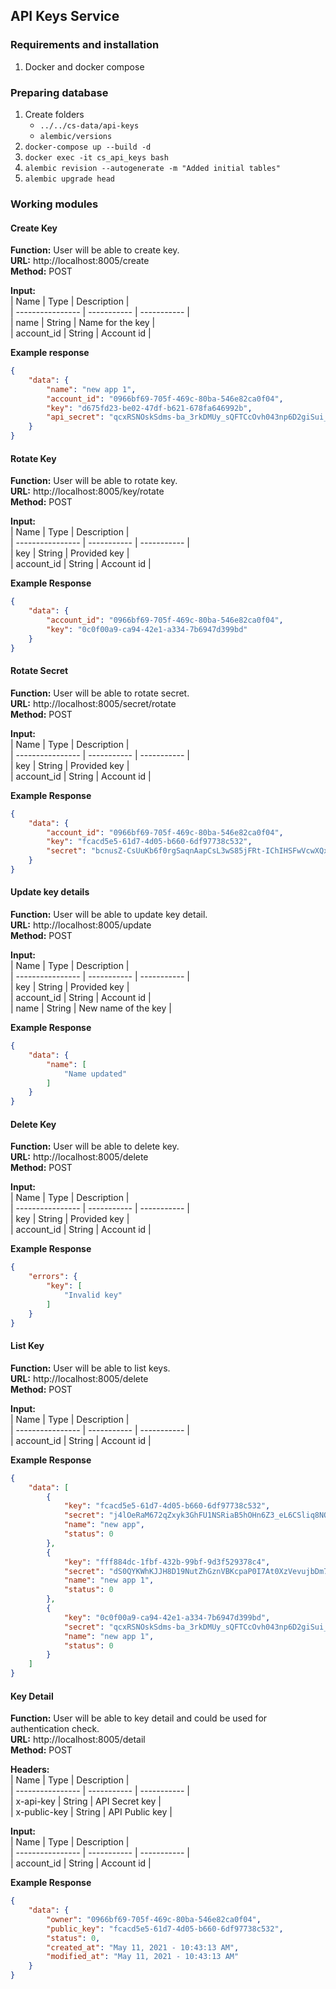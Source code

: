 ## API Keys Service
### Requirements and installation
1. Docker and docker compose

### Preparing database
1. Create folders 
   - ```../../cs-data/api-keys```
   - ```alembic/versions```
2. ```docker-compose up --build -d```
3. ```docker exec -it cs_api_keys bash```
4. ```alembic revision --autogenerate -m "Added initial tables"```
5. ```alembic upgrade head```

### Working modules
#### Create Key
**Function:** User will be able to create key.  
**URL:** http://localhost:8005/create  
**Method:** POST  

**Input:**  
| Name             | Type        | Description |  
| ---------------- | ----------- | ----------- |  
| name             | String      | Name for the key |  
| account_id       | String      | Account id |  

**Example response**
```json
{
    "data": {
        "name": "new app 1",
        "account_id": "0966bf69-705f-469c-80ba-546e82ca0f04",
        "key": "d675fd23-be02-47df-b621-678fa646992b",
        "api_secret": "qcxRSNOskSdms-ba_3rkDMUy_sQFTCcOvh043np6D2giSui_QpqMc1cpKIjkciODST__x3Oj-wPN9TKvdEPdHwlDvsDRiP93L_KKVJa1X1xJFyaJoxZ_NaA-o1OL1IY8dKayNaHg8C-OIH-P_Ory6jVXu4RcH6Vj1oorSLdswbM"
    }
}
```

#### Rotate Key
**Function:** User will be able to rotate key.  
**URL:** http://localhost:8005/key/rotate  
**Method:** POST  

**Input:**  
| Name             | Type        | Description |  
| ---------------- | ----------- | ----------- |  
| key              | String      | Provided key |  
| account_id       | String      | Account id |  

**Example Response**
```json
{
    "data": {
        "account_id": "0966bf69-705f-469c-80ba-546e82ca0f04",
        "key": "0c0f00a9-ca94-42e1-a334-7b6947d399bd"
    }
}
```

#### Rotate Secret
**Function:** User will be able to rotate secret.  
**URL:** http://localhost:8005/secret/rotate  
**Method:** POST  

**Input:**  
| Name             | Type        | Description |  
| ---------------- | ----------- | ----------- |  
| key              | String      | Provided key |  
| account_id       | String      | Account id |  

**Example Response**
```json
{
    "data": {
        "account_id": "0966bf69-705f-469c-80ba-546e82ca0f04",
        "key": "fcacd5e5-61d7-4d05-b660-6df97738c532",
        "secret": "bcnusZ-CsUuKb6f0rgSaqnAapCsL3wS85jFRt-IChIHSFwVcwXQx5oZZ1ejgbZuMTUXfkYwfmnm0gg-Gd1dPbmfAgvUqYaxB9NL1hhD5l5iN6JiXH2IS6MeGTdVFjYZozmJxGa2EdNDNs8xgkHEWqknITIkU6UozM3rihVuQuQE"
    }
}
```

#### Update key details
**Function:** User will be able to update key detail.  
**URL:** http://localhost:8005/update  
**Method:** POST  

**Input:**  
| Name             | Type        | Description |  
| ---------------- | ----------- | ----------- |  
| key              | String      | Provided key |  
| account_id       | String      | Account id |  
| name             | String      | New name of the key |  

**Example Response**
```json
{
    "data": {
        "name": [
            "Name updated"
        ]
    }
}
```

#### Delete Key
**Function:** User will be able to delete key.  
**URL:** http://localhost:8005/delete  
**Method:** POST  

**Input:**  
| Name             | Type        | Description |  
| ---------------- | ----------- | ----------- |  
| key              | String      | Provided key |  
| account_id       | String      | Account id |  

**Example Response**
```json
{
    "errors": {
        "key": [
            "Invalid key"
        ]
    }
}
```

#### List Key
**Function:** User will be able to list keys.  
**URL:** http://localhost:8005/delete  
**Method:** POST  

**Input:**  
| Name             | Type        | Description |  
| ---------------- | ----------- | ----------- |  
| account_id       | String      | Account id |  

**Example Response**
```json
{
    "data": [
        {
            "key": "fcacd5e5-61d7-4d05-b660-6df97738c532",
            "secret": "j4lOeRaM672qZxyk3GhFU1NSRiaB5hOHn6Z3_eL6CSliq8NOUZ83X2s_hndziqoXO8wVdxQm5PDiLSqkr98_d5w0uXLMFExzgVa71WBjYLDq368JJvCwjwO2oC921QcDwWDfkFg3SbHkZAZrEszDBWhgX13WLilLo-mm2fTzbWs",
            "name": "new app",
            "status": 0
        },
        {
            "key": "fff884dc-1fbf-432b-99bf-9d3f529378c4",
            "secret": "dS0QYKWhKJJH8D19NutZhGznVBKcpaP0I7At0XzVevujbDm7P5f6KSZrUs0hAg1Nncj20bG_nVrfh-w31YNYV3DUJSZWrN_hCs78tKz1DyU5EDWqy_VnhyXRp9OUsocT4Zr8RoNt2sG8fmorgY0KvR-CUWRv4kdNG52ZKJMjIXI",
            "name": "new app 1",
            "status": 0
        },
        {
            "key": "0c0f00a9-ca94-42e1-a334-7b6947d399bd",
            "secret": "qcxRSNOskSdms-ba_3rkDMUy_sQFTCcOvh043np6D2giSui_QpqMc1cpKIjkciODST__x3Oj-wPN9TKvdEPdHwlDvsDRiP93L_KKVJa1X1xJFyaJoxZ_NaA-o1OL1IY8dKayNaHg8C-OIH-P_Ory6jVXu4RcH6Vj1oorSLdswbM",
            "name": "new app 1",
            "status": 0
        }
    ]
}
```

#### Key Detail
**Function:** User will be able to key detail and could be used for authentication check.  
**URL:** http://localhost:8005/detail  
**Method:** POST  

**Headers:**  
| Name             | Type        | Description |  
| ---------------- | ----------- | ----------- |  
| x-api-key        | String      | API Secret key |  
| x-public-key     | String      | API Public key |  

**Input:**  
| Name             | Type        | Description |  
| ---------------- | ----------- | ----------- |  
| account_id       | String      | Account id |  

**Example Response**
```json
{
    "data": {
        "owner": "0966bf69-705f-469c-80ba-546e82ca0f04",
        "public_key": "fcacd5e5-61d7-4d05-b660-6df97738c532",
        "status": 0,
        "created_at": "May 11, 2021 - 10:43:13 AM",
        "modified_at": "May 11, 2021 - 10:43:13 AM"
    }
}
```